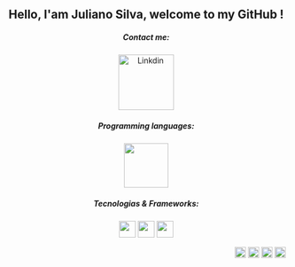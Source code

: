 <h2 align="center">Hello, I'am Juliano Silva, welcome to my GitHub !</h2>

<h5 align="center">Contact me:</h5>
<p align="center">
   <a href="https://www.linkedin.com/in/julianoacs/" target="_blank">
   <img src="https://1000logos.net/wp-content/uploads/2023/01/LinkedIn-logo-768x432.png" alt="Linkdin" width="100px"></a>
</p>
<h5 align="center">Programming languages:</h5>
<p align="center">
  <img src="https://cdn.jsdelivr.net/gh/devicons/devicon/icons/java/java-original-wordmark.svg" width="80px">
</p>
<h5 align="center">Tecnologias & Frameworks:</h5>
<p align="center">
  <img src="https://cdn.jsdelivr.net/gh/devicons/devicon/icons/html5/html5-plain-wordmark.svg" width="30px">
  <img src="https://cdn.jsdelivr.net/gh/devicons/devicon/icons/css3/css3-plain-wordmark.svg" width="30px">
  <img src="https://cdn.jsdelivr.net/gh/devicons/devicon/icons/sass/sass-original.svg" width="30px">
</p>
<p align="right">
  <a href="mailto:julianoacsilva@hotmail.com">
    <img src="https://www.mpoconsultoria.com.br/wp-content/uploads/2015/01/email-icone.png" width="20px"></a>
  <a href="https://www.linkedin.com/in/julianoacs/" target="_blank">
    <img src="https://cdn.jsdelivr.net/gh/devicons/devicon/icons/linkedin/linkedin-original.svg" alt="Linkdin" width="20px"></a>
  <a href="https://github.com/julianoacs">
    <img src="https://cdn4.iconfinder.com/data/icons/iconsimple-logotypes/512/github-512.png" width="20px"></a>
  <a href="https://www.instagram.com/julianoacs/">
    <img src="https://i0.wp.com/www.multarte.com.br/wp-content/uploads/2019/03/logo-instagram-png-fundo-transparente2.png?resize=696%2C696&ssl=1" width="20px"></a>
</p>
